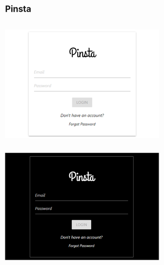 # Pinsta

<br>
<p align="center">
  <img src="pinsta1.png"/> 
</p>
<br>
<p align="center">
  <img src="pinsta2.png"/> 
</p>
